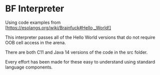 # BF Interpreter

Using code examples from [https://esolangs.org/wiki/Brainfuck#Hello,_World!]

This interpreter passes all of the Hello World versions that do not require OOB cell access in the arena.

There are both C11 and Java 14 versions of the code in the src folder.

Every effort has been made for these easy to understand using standard language components.

